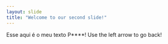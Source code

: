 ```yaml
---
layout: slide
title: "Welcome to our second slide!"
---
```

Esse aqui é o meu texto P****!
Use the left arrow to go back!
